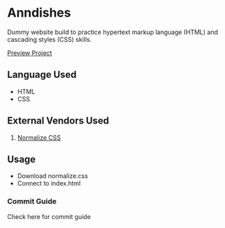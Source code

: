 # Anndishes

Dummy website build to practice hypertext markup language (HTML) and cascading styles (CSS) skills.

[Preview Project](https://jonasann.github.io/Anndishes/)

## Language Used

- HTML
- CSS

## External Vendors Used

1. [Normalize CSS](https://necolas.github.io/normalize.css/)

## Usage

- Download normalize.css
- Connect to index.html

### Commit Guide

Check here for commit guide

